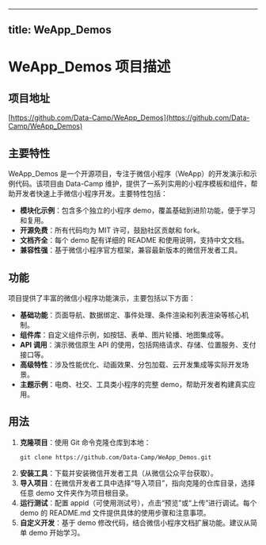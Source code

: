 
---
title: WeApp_Demos
---

# WeApp_Demos 项目描述

## 项目地址
[https://github.com/Data-Camp/WeApp_Demos](https://github.com/Data-Camp/WeApp_Demos)

## 主要特性
WeApp_Demos 是一个开源项目，专注于微信小程序（WeApp）的开发演示和示例代码。该项目由 Data-Camp 维护，提供了一系列实用的小程序模板和组件，帮助开发者快速上手微信小程序开发。主要特性包括：
- **模块化示例**：包含多个独立的小程序 demo，覆盖基础到进阶功能，便于学习和复用。
- **开源免费**：所有代码均为 MIT 许可，鼓励社区贡献和 fork。
- **文档齐全**：每个 demo 配有详细的 README 和使用说明，支持中文文档。
- **兼容性强**：基于微信小程序官方框架，兼容最新版本的微信开发者工具。

## 功能
项目提供了丰富的微信小程序功能演示，主要包括以下方面：
- **基础功能**：页面导航、数据绑定、事件处理、条件渲染和列表渲染等核心机制。
- **组件库**：自定义组件示例，如按钮、表单、图片轮播、地图集成等。
- **API 调用**：演示微信原生 API 的使用，包括网络请求、存储、位置服务、支付接口等。
- **高级特性**：涉及性能优化、动画效果、分包加载、云开发集成等实际开发场景。
- **主题示例**：电商、社交、工具类小程序的完整 demo，帮助开发者构建真实应用。

## 用法
1. **克隆项目**：使用 Git 命令克隆仓库到本地：
   ```
   git clone https://github.com/Data-Camp/WeApp_Demos.git
   ```
2. **安装工具**：下载并安装微信开发者工具（从微信公众平台获取）。
3. **导入项目**：在微信开发者工具中选择“导入项目”，指向克隆的仓库目录，选择任意 demo 文件夹作为项目根目录。
4. **运行测试**：配置 appid（可使用测试号），点击“预览”或“上传”进行调试。每个 demo 的 README.md 文件提供具体的使用步骤和注意事项。
5. **自定义开发**：基于 demo 修改代码，结合微信小程序文档扩展功能。建议从简单 demo 开始学习。